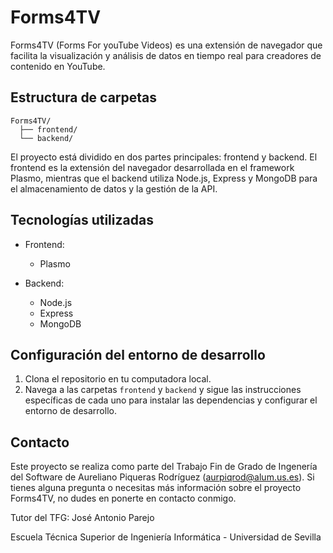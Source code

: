 # Forms4TV
Forms4TV (Forms For youTube Videos) es una extensión de navegador que facilita la visualización y análisis de datos en tiempo real para creadores de contenido en YouTube.

## Estructura de carpetas

```
Forms4TV/
  ├── frontend/
  └── backend/
```

El proyecto está dividido en dos partes principales: frontend y backend. 
El frontend es la extensión del navegador desarrollada en el framework Plasmo, mientras que el backend utiliza Node.js, Express y MongoDB para el almacenamiento de datos y la gestión de la API.

## Tecnologías utilizadas

- Frontend:
  - Plasmo 

- Backend:
  - Node.js
  - Express
  - MongoDB

## Configuración del entorno de desarrollo

1. Clona el repositorio en tu computadora local.
2. Navega a las carpetas `frontend` y `backend` y sigue las instrucciones específicas de cada uno para instalar las dependencias y configurar el entorno de desarrollo.

## Contacto

Este proyecto se realiza como parte del Trabajo Fin de Grado de Ingenería del Software de Aureliano Piqueras Rodríguez (aurpiqrod@alum.us.es).
Si tienes alguna pregunta o necesitas más información sobre el proyecto Forms4TV, no dudes en ponerte en contacto conmigo.

Tutor del TFG: José Antonio Parejo

Escuela Técnica Superior de Ingeniería Informática - Universidad de Sevilla
